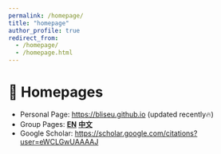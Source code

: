 ```yaml
---
permalink: /homepage/
title: "homepage"
author_profile: true
redirect_from: 
  - /homepage/
  - /homepage.html
---
```

# 📎 Homepages
- Personal Page: https://bliseu.github.io (updated recently🔥)
- Group Pages: [**EN**](https://blinux.notion.site/en)  [**中文**](https://blinux.notion.site/zh)
- Google Scholar: https://scholar.google.com/citations?user=eWCLGwUAAAAJ

